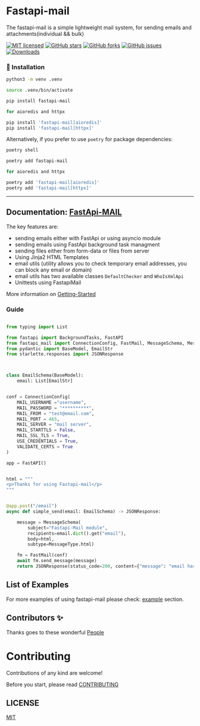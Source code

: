 
# Fastapi-mail

The fastapi-mail is a simple lightweight mail system, for sending emails and attachments(individual && bulk)


[![MIT licensed](https://img.shields.io/github/license/sabuhish/fastapi-mail)](https://raw.githubusercontent.com/sabuhish/fastapi-mail/master/LICENSE)
[![GitHub stars](https://img.shields.io/github/stars/sabuhish/fastapi-mail.svg)](https://github.com/sabuhish/fastapi-mail/stargazers)
[![GitHub forks](https://img.shields.io/github/forks/sabuhish/fastapi-mail.svg)](https://github.com/sabuhish/fastapi-mail/network)
[![GitHub issues](https://img.shields.io/github/issues-raw/sabuhish/fastapi-mail)](https://github.com/sabuhish/fastapi-mail/issues)
[![Downloads](https://pepy.tech/badge/fastapi-mail)](https://pepy.tech/project/fastapi-mail)


###  🔨  Installation ###


```bash
python3 -m venv .venv

source .venv/bin/activate

pip install fastapi-mail

for aioredis and httpx

pip install 'fastapi-mail[aioredis]'
pip install 'fastapi-mail[httpx]'

```

Alternatively, if you prefer to use `poetry` for package dependencies:

```bash
poetry shell

poetry add fastapi-mail

for aioredis and httpx

poetry add 'fastapi-mail[aioredis]'
poetry add 'fastapi-mail[httpx]'
```

---
**Documentation**: [FastApi-MAIL](https://sabuhish.github.io/fastapi-mail/)
---


The key features are:

-  sending emails either with FastApi or using asyncio module 
-  sending emails using FastApi background task managment
-  sending files either from form-data or files from server
-  Using Jinja2 HTML Templates
-  email utils (utility allows you to check temporary email addresses, you can block any email or domain)
-  email utils has two available classes ```DefaultChecker``` and  ```WhoIsXmlApi```
-  Unittests using FastapiMail

More information on [Getting-Started](https://sabuhish.github.io/fastapi-mail/getting-started/)


### Guide


```python

from typing import List

from fastapi import BackgroundTasks, FastAPI
from fastapi_mail import ConnectionConfig, FastMail, MessageSchema, MessageType
from pydantic import BaseModel, EmailStr
from starlette.responses import JSONResponse



class EmailSchema(BaseModel):
    email: List[EmailStr]


conf = ConnectionConfig(
    MAIL_USERNAME ="username",
    MAIL_PASSWORD = "**********",
    MAIL_FROM = "test@email.com",
    MAIL_PORT = 465,
    MAIL_SERVER = "mail server",
    MAIL_STARTTLS = False,
    MAIL_SSL_TLS = True,
    USE_CREDENTIALS = True,
    VALIDATE_CERTS = True
)

app = FastAPI()


html = """
<p>Thanks for using Fastapi-mail</p> 
"""


@app.post("/email")
async def simple_send(email: EmailSchema) -> JSONResponse:

    message = MessageSchema(
        subject="Fastapi-Mail module",
        recipients=email.dict().get("email"),
        body=html,
        subtype=MessageType.html)

    fm = FastMail(conf)
    await fm.send_message(message)
    return JSONResponse(status_code=200, content={"message": "email has been sent"})     
```

## List of Examples

For more examples of using fastapi-mail please check: 
[example](https://sabuhish.github.io/fastapi-mail/example/) section.


## Contributors ✨

Thanks goes to these wonderful
[People](https://github.com/sabuhish/fastapi-mail/blob/master/contributors.txt)


# Contributing
Contributions of any kind are welcome!

Before you start, please read [CONTRIBUTING](https://github.com/sabuhish/fastapi-mail/blob/master/CONTRIBUTING.md)


## LICENSE

[MIT](LICENSE)

